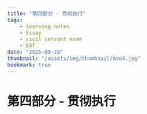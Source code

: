 ```yaml
---
title: "第四部分 - 贯彻执行"
tags:
    - learning notes
    - Essay
    - civil servant exam
    - EAT
date: "2025-09-28"
thumbnail: "/assets/img/thumbnail/book.jpg"
bookmark: true
---
```

# 第四部分 - 贯彻执行